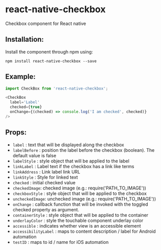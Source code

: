 # react-native-checkbox
Checkbox component for React native

## Installation:

Install the component through npm using:

```
npm install react-native-checkbox --save
```


## Example:
```js
import CheckBox from 'react-native-checkbox';

<CheckBox
  label='Label'
  checked={true}
  onChange={(checked) => console.log('I am checked', checked)}
/>
```

## Props:


- `label` : text that will be displayed along the checkbox
- `labelBefore` : position the label before the checkbox (boolean). The default
value is false
- `labelStyle` : style object that will be applied to the label
- `linkLabel` :  Label text if the checkbox has a link like terms
- `linkAddress` : Link label link URL
- `linkStyle` : Style for linked text
- `checked` : initial checked value
- `checkedImage`: checked image (e.g.: require('PATH_TO_IMAGE'))
- `checkboxStyle` : style object that will be applied to the
  checkbox
- `uncheckedImage`: unchecked image (e.g.: require('PATH_TO_IMAGE'))
- `onChange` : callback function that will be invoked with the toggled checked property as argument.
- `containerStyle` : style object that will be applied to the
  container
- `underlayColor` : style the touchable component underlay color
- `accessible` : indicates whether view is an accessible element
- `accessibilityLabel` : maps to content description / label for Android automation
- `testID` : maps to id / name for iOS automation
